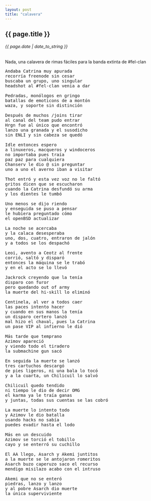 ```yaml
---
layout: post
title: "calavera"
---
```


## {{ page.title }}

###### {{ page.date | date_to_string }}

Nada, una calavera de rimas fáciles para la banda extinta de #fel-clan

<pre class="lyric">
Andaba Catrina muy apurada
recorría freenode sin cesar
buscaba un grupo, uno singular
headshot al #fel-clan venia a dar

Pedradas, monólogos en gringo
batallas de emoticons de a montón
waza, y soporte sin distinción

Después de muchos /joins tirar
al canal del team pudo entrar
Hrgn fue al único que encontró
lanzo una granada y el susodicho
sin ENLI y sin cabeza se quedó

Idle entonces espero
a linuxeros, macqueros y windoceros
no importaba pues traía
paz paz para cualquiera
Chanserv le dio @ sin preguntar
uno a uno el averno iban a visitar

Thot entró y esta vez voz no le faltó
gritos dicen que se escucharon
cuando la Catrina desfundó su arma
y los dientes le tumbó

Uno menos se dijo riendo
y enseguida se puso a pensar
le hubiera preguntado cómo
el openBSD actualizar

La noche se acercaba
y la calaca desesperaba
uno, dos, cuatro, entraron de jalón
y a todos se los despachó

Leoi, avento a Ceotz al frente
corrió, saltó y disparó
entonces la máquina se le trabó
y en el acto se lo llevó

Jackrock creyendo que la tenía
disparo con furor
pero quedando out of army
la muerte del hi-skill lo eliminó

Centinela, al ver a todos caer
las paces intento hacer
y cuando en sus manos la tenía
un disparo certero lanzó
mal hizo el chaval, pues la Catrina
un pase VIP al infierno le dió

Más tarde que temprano
Azimov apareció
y viendo todo el tiradero
la submachine gun sacó

En seguida la muerte se lanzó
tres cartuchos descargó
de pies ligeros, ni una bala lo tocó
y a la cuarta, un Chilicuil lo salvó

Chilicuil quedo tendido
ni tiempo le dio de decir OMG
el karma ya le traía ganas
y juntas, todas sus cuentas se las cobró

La muerte lo intento todo
y Azimov le dio batalla
usando hacks no sabía
puedes evadir hasta el lodo

Más en un descuido
Azimov se torció el tobillo
cayo y se enterró su cuchillo

El AA llego, Asarch y Akemi juntitos
a la muerte se le antojaron romeritos
Asarch buzo caperuzo saco el recurso
mendigo misilazo acabo con el intruso

Akemi que no se enteró
piedras, lanzo y lanzo
y al pobre Asarch dio muerte
la única superviviente
</pre>
<br />
